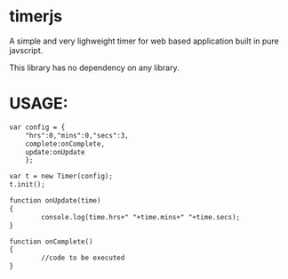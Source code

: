 timerjs
=======

A simple and very lighweight timer for web based application built in pure javscript.

This library has no dependency on any library.

USAGE:
=======
```html
var config = {
	"hrs":0,"mins":0,"secs":3,
	complete:onComplete,
	update:onUpdate
	};

var t = new Timer(config);
t.init();

function onUpdate(time)
{
        console.log(time.hrs+" "+time.mins+" "+time.secs);
}

function onComplete()
{
        //code to be executed
}
```


